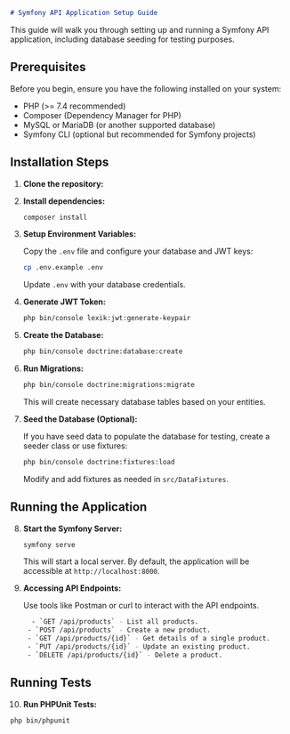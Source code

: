 ```markdown
# Symfony API Application Setup Guide
```

This guide will walk you through setting up and running a Symfony API application, including database seeding for testing purposes.

## Prerequisites

Before you begin, ensure you have the following installed on your system:

- PHP (>= 7.4 recommended)
- Composer (Dependency Manager for PHP)
- MySQL or MariaDB (or another supported database)
- Symfony CLI (optional but recommended for Symfony projects)

## Installation Steps

1. **Clone the repository:**

2. **Install dependencies:**

   ```bash
   composer install
   ```

3. **Setup Environment Variables:**

   Copy the `.env` file and configure your database and JWT keys:

   ```bash
   cp .env.example .env
   ```

   Update `.env` with your database credentials.

4. **Generate JWT Token:**

   ```bash
   php bin/console lexik:jwt:generate-keypair
   ```
   
5. **Create the Database:**

   ```bash
   php bin/console doctrine:database:create
   ```

6. **Run Migrations:**

   ```bash
   php bin/console doctrine:migrations:migrate
   ```

   This will create necessary database tables based on your entities.

7. **Seed the Database (Optional):**

   If you have seed data to populate the database for testing, create a seeder class or use fixtures:

   ```bash
   php bin/console doctrine:fixtures:load
   ```

   Modify and add fixtures as needed in `src/DataFixtures`.

## Running the Application

8. **Start the Symfony Server:**

   ```bash
   symfony serve
   ```

   This will start a local server. By default, the application will be accessible at `http://localhost:8000`.

9. **Accessing API Endpoints:**

   Use tools like Postman or curl to interact with the API endpoints.

   ```bash
     - `GET /api/products` - List all products.
    - `POST /api/products` - Create a new product.
    - `GET /api/products/{id}` - Get details of a single product.
    - `PUT /api/products/{id}` - Update an existing product.
    - `DELETE /api/products/{id}` - Delete a product.
   ```

## Running Tests

10. **Run PHPUnit Tests:**

   ```bash
   php bin/phpunit
   ```
